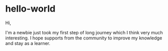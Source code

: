 # hello-world

Hi,

I'm a newbie just took my first step of long journey which I think very much interesting. I hope supports from the community to improve my knowledge and stay as a learner.
